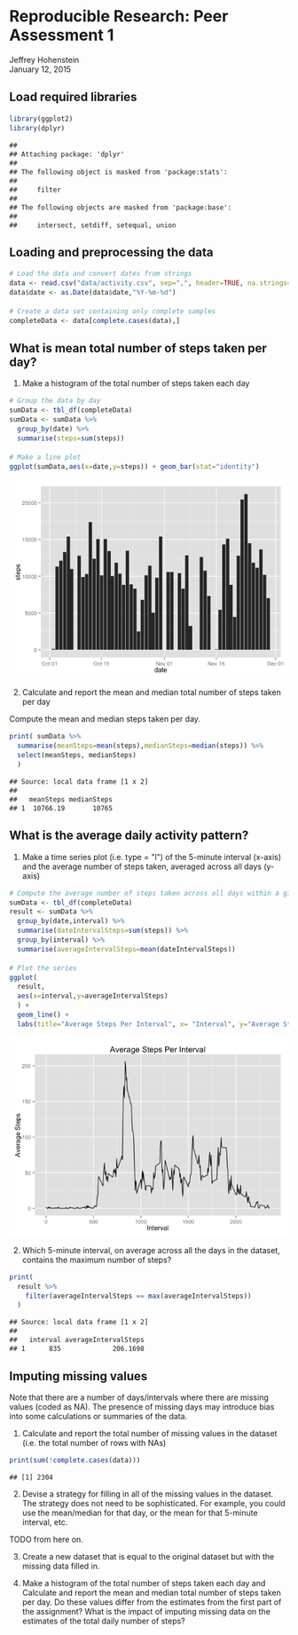 # Reproducible Research: Peer Assessment 1
Jeffrey Hohenstein  
January 12, 2015  

## Load required libraries


```r
library(ggplot2)
library(dplyr)
```

```
## 
## Attaching package: 'dplyr'
## 
## The following object is masked from 'package:stats':
## 
##     filter
## 
## The following objects are masked from 'package:base':
## 
##     intersect, setdiff, setequal, union
```

## Loading and preprocessing the data


```r
# Load the data and convert dates from strings
data <- read.csv("data/activity.csv", sep=",", header=TRUE, na.strings="NA")
data$date <- as.Date(data$date,"%Y-%m-%d")

# Create a data set containing only complete samples
completeData <- data[complete.cases(data),]
```

## What is mean total number of steps taken per day?

1. Make a histogram of the total number of steps taken each day


```r
# Group the data by day
sumData <- tbl_df(completeData)
sumData <- sumData %>%
  group_by(date) %>%
  summarise(steps=sum(steps))

# Make a line plot
ggplot(sumData,aes(x=date,y=steps)) + geom_bar(stat="identity")
```

![](peer_assessment1_files/figure-html/unnamed-chunk-3-1.png) 

2. Calculate and report the mean and median total number of steps taken per day

Compute the mean and median steps taken per day.


```r
print( sumData %>%
  summarise(meanSteps=mean(steps),medianSteps=median(steps)) %>%
  select(meanSteps, medianSteps) 
  )
```

```
## Source: local data frame [1 x 2]
## 
##   meanSteps medianSteps
## 1  10766.19       10765
```

## What is the average daily activity pattern?

1. Make a time series plot (i.e. type = "l") of the 5-minute interval (x-axis) and the average number of steps taken, averaged across all days (y-axis)


```r
# Compute the average number of steps taken across all days within a given interval, excluding NAs
sumData <- tbl_df(completeData)
result <- sumData %>%
  group_by(date,interval) %>%
  summarise(dateIntervalSteps=sum(steps)) %>%
  group_by(interval) %>%
  summarise(averageIntervalSteps=mean(dateIntervalSteps))

# Plot the series
ggplot(
  result,
  aes(x=interval,y=averageIntervalSteps)
  ) + 
  geom_line() + 
  labs(title="Average Steps Per Interval", x= "Interval", y="Average Steps")
```

![](peer_assessment1_files/figure-html/unnamed-chunk-5-1.png) 

2. Which 5-minute interval, on average across all the days in the dataset, contains the maximum number of steps?


```r
print(
  result %>%
    filter(averageIntervalSteps == max(averageIntervalSteps))
  )
```

```
## Source: local data frame [1 x 2]
## 
##   interval averageIntervalSteps
## 1      835             206.1698
```

## Imputing missing values

Note that there are a number of days/intervals where there are missing values (coded as NA). The presence of missing days may introduce bias into some calculations or summaries of the data.

1. Calculate and report the total number of missing values in the dataset (i.e. the total number of rows with NAs)


```r
print(sum(!complete.cases(data)))
```

```
## [1] 2304
```

2. Devise a strategy for filling in all of the missing values in the dataset. The strategy does not need to be sophisticated. For example, you could use the mean/median for that day, or the mean for that 5-minute interval, etc.

TODO from here on.

3. Create a new dataset that is equal to the original dataset but with the missing data filled in.

4. Make a histogram of the total number of steps taken each day and Calculate and report the mean and median total number of steps taken per day. Do these values differ from the estimates from the first part of the assignment? What is the impact of imputing missing data on the estimates of the total daily number of steps?
